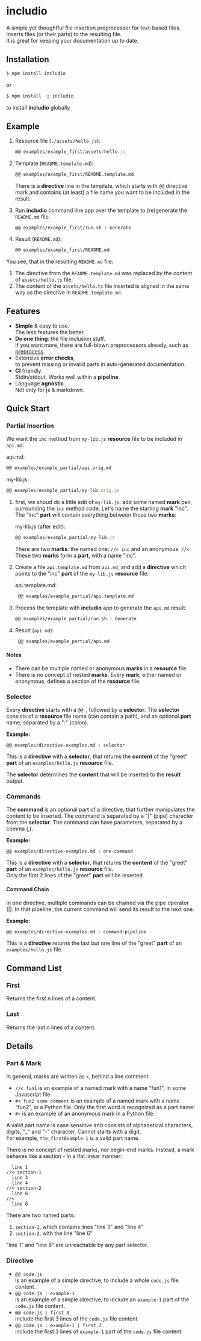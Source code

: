 <!--- Comments are Fun --->

# includio

A simple yet thoughtful file insertion preprocessor for text-based files. Inserts files (or their parts) to the resulting file.  
It is great for keeping your documentation up to date.

## Installation

```bash
$ npm install includio
```

or

```bash
$ npm install -g includio
```

to install **includio** globally

## Example

1. Resource file (`./assets/hello.js`):

   ```js
   @@ examples/example_first/assets/hello.js
   ```

2. Template (`README.template.md`):

   ```md
   @@ examples/example_first/README.template.md
   ```

   There is a **directive** line in the template, which starts with `@@` directive mark and contains (at least) a file name you want to be included in the result.

3. Run **includio** command line app over the template to (re)generate the `README.md` file.

   ```
   @@ examples/example_first/run.sh : Generate
   ```

4. Result (`README.md`):

   ```md
   @@ examples/example_first/README.md
   ```

You see, that in the resulting `README.md` file:

1. The directive from the `README.template.md` was replaced by the content of `assets/hello.ts` file.
2. The content of the `assets/hello.ts` file inserted is aligned in the same way as the directive in `README.template.md`.

## Features

- **Simple** & easy to use.  
  The less features the better.
- **Do one thing**: the file inclusion stuff.  
  If you want more, there are full-blown preprocessors already, such as [preprocess](https://www.npmjs.com/package/preprocess).
- Extensive **error checks**,  
   to prevent missing or invalid parts in auto-generated documentation.
- **CI** friendly.  
  Stdin/stdout. Works well within a **pipeline**.
- Language **agnostic**  
  Not only for js & markdown.

## Quick Start

### Partial Insertion

We want the `inc` method from `my-lib.js` **resource** file to be included in `api.md`:

api.md:

```md
@@ examples/example_partial/api.orig.md
```

my-lib.js:

```js
@@ examples/example_partial/my-lib.orig.js
```

1. first, we shoud do a little edit of `my-lib.js`: add some named **mark** pair, surrounding the `inc` method code. Let's name the starting **mark** "inc".  
   The "inc" **part** will contain everything between those two **marks**:

   my-lib.js (after edit):

   ```js
   @@ examples/example_partial/my-lib.js
   ```

   There are two **marks**: the named one: `//< inc` and an anonymous: `//<`  
    These two **marks** form a **part**, with a name "inc".

2. Create a file `api.template.md` from `api.md`, and add a **directive** which points to the "inc" **part** of the `my-lib.js` **resource** file:

   api.template.md:

   <!-- prettier-ignore -->
   ~~~md
    @@ examples/example_partial/api.template.md
    ~~~

3. Process the template with **includio** app to generate the `api.md` result:

   ```sh
   @@ examples/example_partial/run.sh : Generate
   ```

4. Result (`api.md`):

   <!-- prettier-ignore -->
   ````md
    @@ examples/example_partial/api.md
    ````

#### Notes

- There can be multiple named or anonymous **marks** in a **resource** file.
- There is no concept of nested **marks**. Every **mark**, either named or anonymous, defines a section of the **resource** file.

### Selector

Every **directive** starts with a `@@ `, followed by a **selector**. The **selector** consists of a **resource** file name (can contain a path), and an optional **part** name, separated by a ":" (colon).

**Example:**

```
@@ examples/directive-examples.md : selector
```

This is a **directive** with a **selector**, that returns the **content** of the "greet" **part** of an `examples/hello.js` **resource** file.

The **selector** determines the **content** that will be inserted to the **result** output.

### Commands

The **command** is an optional part of a directive, that further manipulates the content to be inserted. The command is separated by a "|" (pipe) character from the **selector**. The command can have parameters, separated by a comma (,).

**Example:**

```
@@ examples/directive-examples.md : one-command
```

This is a **directive** with a **selector**, that returns the **content** of the "greet" **part** of an `examples/hello.js` **resource** file.  
Only the first 2 lines of the "greet" **part** will be inserted.

#### Command Chain

In one directive, multiple commands can be chained via the pipe operator (|). In that pipeline, the current command will send its result to the next one.

**Example:**

```
@@ examples/directive-examples.md : command-pipeline
```

This is a **directive** returns the last but one line of the "greet" **part** of an `examples/hello.js` file.

## Command List

### First

Returns the first _n_ lines of a content.

### Last

Returns the last _n_ lines of a content.

## Details

### Part & Mark

In general, marks are written as `<`, behind a line comment:

- `//< fun1` is an example of a named mark with a name "fun1", in some Javascript file.
- `#< fun2 some comment` is an example of a named mark with a name "fun2", in a Python file. Only the first word is recognized as a part name!
- `#<` is an example of an anonymous mark in a Python file.

A valid part name is case sensitive and consists of alphabetical characters, digits, "\_" and "-" character. Cannot starts with a digit.  
For example, `the_firstExample-1` is a valid part name.

There is no concept of nested marks, nor begin-end marks. Instead, a mark behaves like a section - in a flat linear manner:

```
  line 1
//< section-1
  line 3
  line 4
//< section-2
  line 6
//<
  line 8
```

There are two named parts:

1. `section-1`, which contains lines "line 3" and "line 4"
2. `section-2`, with the line "line 6"

"line 1" and "line 8" are unreachable by any part selector.

### Directive

- `@@ code.js`  
  is an example of a simple directive, to include a whole `code.js` file content.
- `@@ code.js : example-1`  
  is an example of a simple directive, to include an `example-1` part of the `code.js` file content.
- `@@ code.js | first 3`  
  include the first 3 lines of the `code.js` file content.
- `@@ code.js : example-1 | first 3`  
  include the first 3 lines of `example-1` part of the `code.js` file content.
